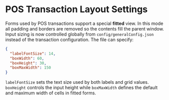 # POS Transaction Layout Settings

Forms used by POS transactions support a special **fitted** view. In this mode all padding and borders are removed so the contents fill the parent window. Input sizing is now controlled globally from `config/generalConfig.json` instead of the transaction configuration. The file can specify:

```json
{
  "labelFontSize": 14,
  "boxWidth": 60,
  "boxHeight": 30,
  "boxMaxWidth": 150
}
```

`labelFontSize` sets the text size used by both labels and grid values.
`boxHeight` controls the input height while `boxMaxWidth` defines the default
and maximum width of cells in fitted forms.




